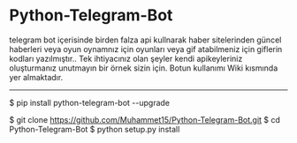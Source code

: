 # Python-Telegram-Bot
telegram bot içerisinde birden falza api kullnarak haber sitelerinden güncel haberleri veya oyun oynamnız için oyunları veya gif atabilmeniz için giflerin kodları yazılmıştır..
Tek ihtiyacınız olan şeyler kendi apikeyleriniz oluşturmanız unutmayın bir örnek sizin için. Botun kullanımı Wiki kısmında yer almaktadır.


------
$ pip install python-telegram-bot --upgrade


$ git clone https://github.com/Muhammet15/Python-Telegram-Bot.git
$ cd Python-Telegram-Bot
$ python setup.py install
